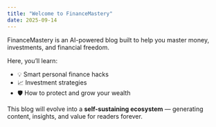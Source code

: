 ```yaml
---
title: "Welcome to FinanceMastery"
date: 2025-09-14
---
```


FinanceMastery is an AI-powered blog built to help you master money, investments, and financial freedom.  

Here, you’ll learn:  
- 💡 Smart personal finance hacks  
- 📈 Investment strategies  
- 🛡️ How to protect and grow your wealth  

This blog will evolve into a **self-sustaining ecosystem** — generating content, insights, and value for readers forever.  
